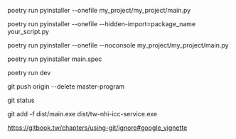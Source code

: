 poetry run pyinstaller --onefile my_project/my_project/main.py

poetry run pyinstaller --onefile --hidden-import=package_name your_script.py

poetry run pyinstaller --onefile --noconsole my_project/my_project/main.py

poetry run pyinstaller main.spec

poetry run dev

git push origin --delete master-program

git status

git add -f dist/main.exe dist/tw-nhi-icc-service.exe

https://gitbook.tw/chapters/using-git/ignore#google_vignette